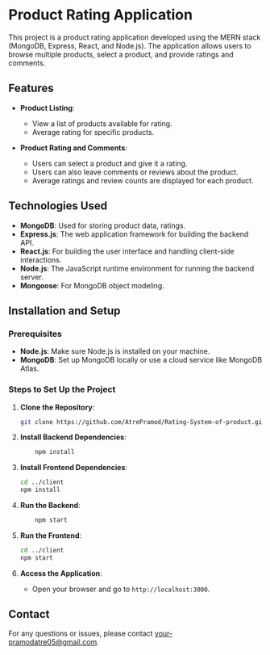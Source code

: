 # Product Rating Application

This project is a product rating application developed using the MERN stack (MongoDB, Express, React, and Node.js). The application allows users to browse multiple products, select a product, and provide ratings and comments.

## Features

- **Product Listing**:
  - View a list of products available for rating.
  - Average rating for specific products.

- **Product Rating and Comments**:
  - Users can select a product and give it a rating.
  - Users can also leave comments or reviews about the product.
  - Average ratings and review counts are displayed for each product.

## Technologies Used

- **MongoDB**: Used for storing product data, ratings.
- **Express.js**: The web application framework for building the backend API.
- **React.js**: For building the user interface and handling client-side interactions.
- **Node.js**: The JavaScript runtime environment for running the backend server.
- **Mongoose**: For MongoDB object modeling.

## Installation and Setup

### Prerequisites

- **Node.js**: Make sure Node.js is installed on your machine.
- **MongoDB**: Set up MongoDB locally or use a cloud service like MongoDB Atlas.

### Steps to Set Up the Project

1. **Clone the Repository**:
    ```bash
    git clone https://github.com/AtrePramod/Rating-System-of-product.git
    ```

2. **Install Backend Dependencies**:
    ```bash
        npm install
    ```

3. **Install Frontend Dependencies**:
    ```bash
    cd ../client
    npm install
    ```

4. **Run the Backend**:
    ```bash
        npm start
    ```

5. **Run the Frontend**:
    ```bash
    cd ../client
    npm start
    ```

6. **Access the Application**:
    - Open your browser and go to `http://localhost:3000`.


## Contact

For any questions or issues, please contact [your-pramodatre05@gmail.com](mailto:your-pramodatre05@gmail.com).
